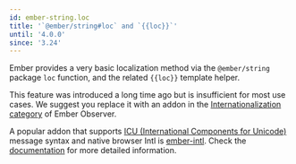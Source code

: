 ```yaml
---
id: ember-string.loc
title: '`@ember/string#loc` and `{{loc}}`'
until: '4.0.0'
since: '3.24'
---
```


Ember provides a very basic localization method via the `@ember/string` package `loc` function, and the related `{{loc}}` template helper.

This feature was introduced a long time ago but is insufficient for most use cases.
We suggest you replace it with an addon in the [Internationalization category](https://emberobserver.com/categories/internationalization) of Ember Observer.

A popular addon that supports [ICU (International Components for Unicode)](http://userguide.icu-project.org/formatparse/messages) message syntax and native browser Intl is [ember-intl](https://ember-intl.github.io/ember-intl/).
Check the [documentation](https://ember-intl.github.io/ember-intl/docs) for more detailed information.
